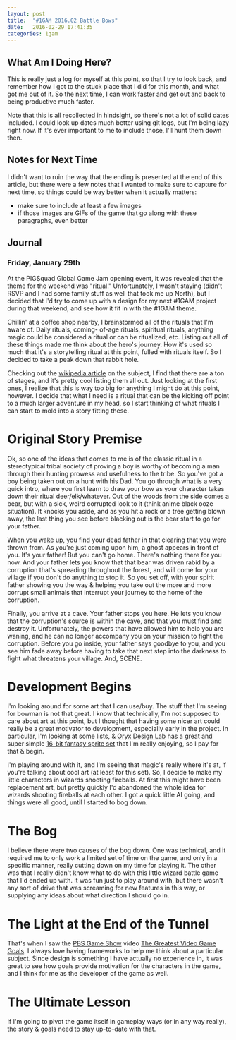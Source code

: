 ```yaml
---
layout: post
title:  "#1GAM 2016.02 Battle Bows"
date:   2016-02-29 17:41:35
categories: 1gam
---
```


## What Am I Doing Here?

This is really just a log for myself at this point, so that I try to look back, and remember how I got to the
stuck place that I did for this month, and what got me out of it. So the next time, I can work faster and get
out and back to being productive much faster.

Note that this is all recollected in hindsight, so there's not a lot of solid dates included. I could look up
dates much better using git logs, but I'm being lazy right now. If it's ever important to me to include those,
I'll hunt them down then.

## Notes for Next Time

I didn't want to ruin the way that the ending is presented at the end of this article, but there were a few
notes that I wanted to make sure to capture for next time, so things could be way better when it actually 
matters:

- make sure to include at least a few images
- if those images are GIFs of the game that go along with these paragraphs, even better

## Journal

### Friday, January 29th

At the PIGSquad Global Game Jam opening event, it was revealed that the theme for the weekend was "ritual."
Unfortunately, I wasn't staying (didn't RSVP and I had some family stuff as well that took me up North), but
I decided that I'd try to come up with a design for my next #1GAM project during that weekend, and see how it
fit in with the #1GAM theme.

Chillin' at a coffee shop nearby, I brainstormed all of the rituals that I'm aware of.  Daily rituals, coming-
of-age rituals, spiritual rituals, anything magic could be considered a ritual or can be ritualized, etc.
Listing out all of these things made me think about the hero's journey.  How it's used so much that it's a
storytelling ritual at this point, fulled with rituals itself.  So I decided to take a peak down that rabbit
hole.

Checking out the [wikipedia article][wiki-hj] on the subject, I find that there are a ton of stages, and it's
pretty cool listing them all out. Just looking at the first ones, I realize that this is way too big for anything
I might do at this point, however. I decide that what I need is a ritual that can be the kicking off point to a
much larger adventure in my head, so I start thinking of what rituals I can start to mold into a story fitting these.

# Original Story Premise

Ok, so one of the ideas that comes to me is of the classic ritual in a stereotypical tribal society of proving
a boy is worthy of becoming a man through their hunting prowess and usefulness to the tribe. So you've got a boy
being taken out on a hunt with his Dad. You go through what is a very quick intro, where you first learn to draw
your bow as your character takes down their ritual deer/elk/whatever. Out of the woods from the side comes a
bear, but with a sick, weird corrupted look to it (think anime black ooze situation). It knocks you aside, and
as you hit a rock or a tree getting blown away, the last thing you see before blacking out is the bear start to
go for your father.

When you wake up, you find your dead father in that clearing that you were thrown from. As you're just coming upon
him, a ghost appears in front of you. It's your father! But you can't go home. There's nothing there for you now.
And your father lets you know that that bear was driven rabid by a corruption that's spreading throughout the
forest, and will come for your village if you don't do anything to stop it. So you set off, with your spirit
father showing you the way & helping you take out the more and more corrupt small animals that interrupt your
journey to the home of the corruption.

Finally, you arrive at a cave. Your father stops you here. He lets you know that the corruption's source is within
the cave, and that you must find and destroy it. Unfortunately, the powers that have allowed him to help you are
waning, and he can no longer accompany you on your mission to fight the corruption.  Before you go inside, your
father says goodbye to you, and you see him fade away before having to take that next step into the darkness to
fight what threatens your village.  And, SCENE.

# Development Begins

I'm looking around for some art that I can use/buy. The stuff that I'm seeing for bowman is not that great. I
know that technically, I'm not supposed to care about art at this point, but I thought that having some nicer
art could really be a great motivator to development, especially early in the project. In particular, I'm
looking at some lists, & [Oryx Design Lab][odl] has a great and super simple [16-bit fantasy sprite set][16b]
that I'm really enjoying, so I pay for that & begin.

I'm playing around with it, and I'm seeing that magic's really where it's at, if you're talking about cool
art (at least for this set). So, I decide to make my little characters in wizards shooting fireballs. At first
this might have been replacement art, but pretty quickly I'd abandoned the whole idea for wizards shooting
fireballs at each other. I got a quick little AI going, and things were all good, until I started to bog down.

# The Bog

I believe there were two causes of the bog down.  One was technical, and it required me to only work a limited
set of time on the game, and only in a specific manner, really cutting down on my time for playing it. The other
was that I really didn't know what to do with this little wizard battle game that I'd ended up with. It was fun
just to play around with, but there wasn't any sort of drive that was screaming for new features in this way, or
supplying any ideas about what direction I should go in.

# The Light at the End of the Tunnel

That's when I saw the [PBS Game Show][pbs-gs] video [The Greatest Video Game Goals][pbs-gs-great-goals]. I always
love having frameworks to help me think about a particular subject. Since design is something I have actually no
experience in, it was great to see how goals provide motivation for the characters in the game, and I think for 
me as the developer of the game as well.

# The Ultimate Lesson

If I'm going to pivot the game itself in gameplay ways (or in any way really), the story & goals need to
stay up-to-date with that.

[wiki-hj]:            https://en.wikipedia.org/wiki/Monomyth
[odl]:                http://oryxdesignlab.com/
[16b]:                http://oryxdesignlab.com/product-sprites/16-bit-fantasy-sprite-set
[pbs-gs]:             https://www.youtube.com/channel/UCr_2H8pPitVJ85bmpLwFUyQ
[pbs-gs-great-goals]: https://www.youtube.com/watch?v=FAU-a6_oiX0
